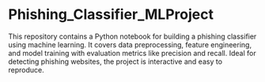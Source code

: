 # Phishing_Classifier_MLProject
This repository contains a Python notebook for building a phishing classifier using machine learning. It covers data preprocessing, feature engineering, and model training with evaluation metrics like precision and recall. Ideal for detecting phishing websites, the project is interactive and easy to reproduce.

